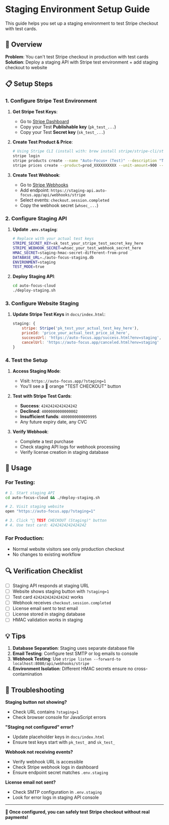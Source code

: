 # Staging Environment Setup Guide

This guide helps you set up a staging environment to test Stripe checkout with test cards.

## 🎯 Overview

**Problem**: You can't test Stripe checkout in production with test cards
**Solution**: Deploy a staging API with Stripe test environment + add staging checkout to website

## 📋 Setup Steps

### 1. **Configure Stripe Test Environment**

1. **Get Stripe Test Keys**:
   - Go to [Stripe Dashboard](https://dashboard.stripe.com/test/apikeys)
   - Copy your Test **Publishable key** (`pk_test_...`)
   - Copy your Test **Secret key** (`sk_test_...`)

2. **Create Test Product & Price**:
   ```bash
   # Using Stripe CLI (install with: brew install stripe/stripe-cli/stripe)
   stripe login
   stripe products create --name "Auto-Focus+ (Test)" --description "Test license for Auto-Focus+"
   stripe prices create --product=prod_XXXXXXXXXX --unit-amount=900 --currency=usd --nickname="Auto-Focus+ Test"
   ```

3. **Create Test Webhook**:
   - Go to [Stripe Webhooks](https://dashboard.stripe.com/test/webhooks)
   - Add endpoint: `https://staging-api.auto-focus.app/api/webhooks/stripe`
   - Select events: `checkout.session.completed`
   - Copy the webhook secret (`whsec_...`)

### 2. **Configure Staging API**

1. **Update `.env.staging`**:
   ```bash
   # Replace with your actual test keys
   STRIPE_SECRET_KEY=sk_test_your_stripe_test_secret_key_here
   STRIPE_WEBHOOK_SECRET=whsec_your_test_webhook_secret_here
   HMAC_SECRET=staging-hmac-secret-different-from-prod
   DATABASE_URL=./auto-focus-staging.db
   ENVIRONMENT=staging
   TEST_MODE=true
   ```

2. **Deploy Staging API**:
   ```bash
   cd auto-focus-cloud
   ./deploy-staging.sh
   ```

### 3. **Configure Website Staging**

1. **Update Stripe Test Keys** in `docs/index.html`:
   ```javascript
   staging: {
       stripe: Stripe('pk_test_your_actual_test_key_here'),
       priceId: 'price_your_actual_test_price_id_here',
       successUrl: 'https://auto-focus.app/success.html?env=staging',
       cancelUrl: 'https://auto-focus.app/canceled.html?env=staging'
   }
   ```

### 4. **Test the Setup**

1. **Access Staging Mode**:
   - Visit: `https://auto-focus.app/?staging=1`
   - You'll see a 🧪 orange "TEST CHECKOUT" button

2. **Test with Stripe Test Cards**:
   - **Success**: `4242424242424242`
   - **Declined**: `4000000000000002`
   - **Insufficient funds**: `4000000000009995`
   - Any future expiry date, any CVC

3. **Verify Webhook**:
   - Complete a test purchase
   - Check staging API logs for webhook processing
   - Verify license creation in staging database

## 🚀 **Usage**

### For Testing:
```bash
# 1. Start staging API
cd auto-focus-cloud && ./deploy-staging.sh

# 2. Visit staging website
open "https://auto-focus.app/?staging=1"

# 3. Click "🧪 TEST CHECKOUT (Staging)" button
# 4. Use test card: 4242424242424242
```

### For Production:
- Normal website visitors see only production checkout
- No changes to existing workflow

## 🔍 **Verification Checklist**

- [ ] Staging API responds at staging URL
- [ ] Website shows staging button with `?staging=1`
- [ ] Test card `4242424242424242` works
- [ ] Webhook receives `checkout.session.completed`
- [ ] License email sent to test email
- [ ] License stored in staging database
- [ ] HMAC validation works in staging

## 💡 **Tips**

1. **Database Separation**: Staging uses separate database file
2. **Email Testing**: Configure test SMTP or log emails to console
3. **Webhook Testing**: Use `stripe listen --forward-to localhost:8080/api/webhooks/stripe`
4. **Environment Isolation**: Different HMAC secrets ensure no cross-contamination

## 🐛 **Troubleshooting**

**Staging button not showing?**
- Check URL contains `?staging=1`
- Check browser console for JavaScript errors

**"Staging not configured" error?**
- Update placeholder keys in `docs/index.html`
- Ensure test keys start with `pk_test_` and `sk_test_`

**Webhook not receiving events?**
- Verify webhook URL is accessible
- Check Stripe webhook logs in dashboard
- Ensure endpoint secret matches `.env.staging`

**License email not sent?**
- Check SMTP configuration in `.env.staging`
- Look for error logs in staging API console

---

**🎉 Once configured, you can safely test Stripe checkout without real payments!**